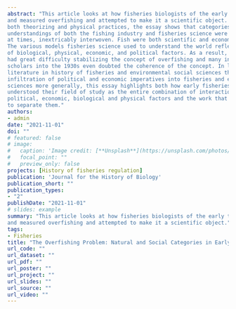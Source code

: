 ```yaml
---
abstract: "This article looks at how fisheries biologists of the early twentieth century conceptualized
and measured overfishing and attempted to make it a scientific object. Considering
both theorizing and physical practices, the essay shows that categories and
understandings of both the fishing industry and fisheries science were deeply and,
at times, inextricably interwoven. Fish were both scientific and economic objects.
The various models fisheries science used to understand the world reflected amalgamations
of biological, physical, economic, and political factors. As a result, scientists
had great difficulty stabilizing the concept of overfishing and many influential
scholars into the 1930s even doubted the coherence of the concept. In light of recent
literature in history of fisheries and environmental social sciences that critiques the
infiltration of political and economic imperatives into fisheries and environmental
sciences more generally, this essay highlights both how early fisheries scientists
understood their field of study as the entire combination of interactions between
political, economic, biological and physical factors and the work that was necessary
to separate them."
authors:
- admin
date: "2021-11-01"
doi: ""
# featured: false
# image:
#   caption: 'Image credit: [**Unsplash**](https://unsplash.com/photos/jdD8gXaTZsc)'
#   focal_point: ""
#   preview_only: false
projects: [History of fisheries regulation]
publication: 'Journal for the History of Biology'
publication_short: ""
publication_types:
- "2"
publishDate: "2021-11-01"
# slides: example
summary: "This article looks at how fisheries biologists of the early twentieth century conceptualized
and measured overfishing and attempted to make it a scientific object."
tags:
- Fisheries
title: "The Overfishing Problem: Natural and Social Categories in Early Twentieth-century Fisheries Science"
url_code: ""
url_dataset: ""
url_pdf: ""
url_poster: ""
url_project: ""
url_slides: ""
url_source: ""
url_video: ""
---
```



